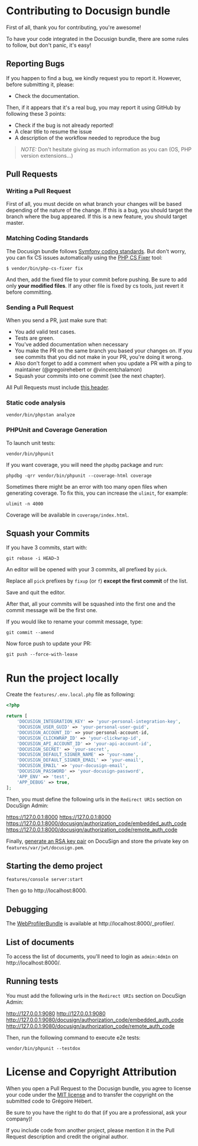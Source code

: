 # Contributing to Docusign bundle

First of all, thank you for contributing, you're awesome!

To have your code integrated in the Docusign bundle, there are some rules to follow, but don't panic, it's easy!

## Reporting Bugs

If you happen to find a bug, we kindly request you to report it. However, before submitting it, please:

* Check the documentation.

Then, if it appears that it's a real bug, you may report it using GitHub by following these 3 points:

* Check if the bug is not already reported!
* A clear title to resume the issue
* A description of the workflow needed to reproduce the bug

> _NOTE:_ Don't hesitate giving as much information as you can (OS, PHP version extensions...)

## Pull Requests

### Writing a Pull Request

First of all, you must decide on what branch your changes will be based depending of the nature of the change.
If this is a bug, you should target the branch where the bug appeared.
If this is a new feature, you should target master.

### Matching Coding Standards

The Docusign bundle follows [Symfony coding standards](https://symfony.com/doc/current/contributing/code/standards.html).
But don't worry, you can fix CS issues automatically using the [PHP CS Fixer](https://cs.sensiolabs.org/) tool:

```shell
$ vendor/bin/php-cs-fixer fix
```

And then, add the fixed file to your commit before pushing.
Be sure to add only **your modified files**. If any other file is fixed by cs tools, just revert it before committing.

### Sending a Pull Request

When you send a PR, just make sure that:

* You add valid test cases.
* Tests are green.
* You've added documentation when necessary
* You make the PR on the same branch you based your changes on. If you see commits
that you did not make in your PR, you're doing it wrong.
* Also don't forget to add a comment when you update a PR with a ping to maintainer (@gregoirehebert or @vincentchalamon)
* Squash your commits into one commit (see the next chapter).

All Pull Requests must include [this header](.github/PULL_REQUEST_TEMPLATE.md).

### Static code analysis

```shell
vendor/bin/phpstan analyze
```

### PHPUnit and Coverage Generation

To launch unit tests:

```shell
vendor/bin/phpunit
```

If you want coverage, you will need the `phpdbg` package and run:

```shell
phpdbg -qrr vendor/bin/phpunit --coverage-html coverage
```

Sometimes there might be an error with too many open files when generating coverage. To fix this, you can increase the `ulimit`, for example:

```shell
ulimit -n 4000
```

Coverage will be available in `coverage/index.html`.

## Squash your Commits

If you have 3 commits, start with:

```shell
git rebase -i HEAD~3
```

An editor will be opened with your 3 commits, all prefixed by `pick`.

Replace all `pick` prefixes by `fixup` (or `f`) **except the first commit** of the list.

Save and quit the editor.

After that, all your commits will be squashed into the first one and the commit message will be the first one.

If you would like to rename your commit message, type:

```shell
git commit --amend
```

Now force push to update your PR:

```shell
git push --force-with-lease
```

# Run the project locally

Create the `features/.env.local.php` file as following:

```php
<?php

return [
    'DOCUSIGN_INTEGRATION_KEY' => 'your-personal-integration-key',
    'DOCUSIGN_USER_GUID' => 'your-personal-user-guid',
    'DOCUSIGN_ACCOUNT_ID' => your-personal-account-id,
    'DOCUSIGN_CLICKWRAP_ID' => 'your-clickwrap-id',
    'DOCUSIGN_API_ACCOUNT_ID' => 'your-api-account-id',
    'DOCUSIGN_SECRET' => 'your-secret',
    'DOCUSIGN_DEFAULT_SIGNER_NAME' => 'your-name',
    'DOCUSIGN_DEFAULT_SIGNER_EMAIL' => 'your-email',
    'DOCUSIGN_EMAIL' => 'your-docusign-email',
    'DOCUSIGN_PASSWORD' => 'your-docusign-password',
    'APP_ENV' => 'test',
    'APP_DEBUG' => true,
];
```

Then, you must define the following urls in the `Redirect URIs` section on DocuSign Admin:

https://127.0.0.1:8000
https://127.0.0.1:8000
https://127.0.0.1:8000/docusign/authorization_code/embedded_auth_code
https://127.0.0.1:8000/docusign/authorization_code/remote_auth_code

Finally, [generate an RSA key pair](https://developers.docusign.com/esign-rest-api/guides/authentication/oauth2-jsonwebtoken)
on DocuSign and store the private key on `features/var/jwt/docusign.pem`.

## Starting the demo project

```shell
features/console server:start
```

Then go to http://localhost:8000.

## Debugging

The [WebProfilerBundle](https://symfony.com/web-profiler-bundle) is available at http://localhost:8000/_profiler/.

## List of documents

To access the list of documents, you'll need to login as `admin:4dm1n` on http://localhost:8000/.

## Running tests

You must add the following urls in the `Redirect URIs` section on DocuSign Admin:

http://127.0.0.1:9080
http://127.0.0.1:9080
http://127.0.0.1:9080/docusign/authorization_code/embedded_auth_code
http://127.0.0.1:9080/docusign/authorization_code/remote_auth_code

Then, run the following command to execute e2e tests:

```shell
vendor/bin/phpunit --testdox
```

# License and Copyright Attribution

When you open a Pull Request to the Docusign bundle, you agree to license your code under the [MIT license](LICENSE)
and to transfer the copyright on the submitted code to Grégoire Hébert.

Be sure to you have the right to do that (if you are a professional, ask your company)!

If you include code from another project, please mention it in the Pull Request description and credit the original author.

